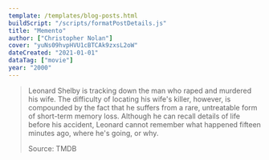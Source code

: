 ```yaml
---
template: /templates/blog-posts.html
buildScript: "/scripts/formatPostDetails.js"
title: "Memento"
author: ["Christopher Nolan"]
cover: "yuNs09hvpHVU1cBTCAk9zxsL2oW"
dateCreated: "2021-01-01"
dataTag: ["movie"]
year: "2000"
---
```


> Leonard Shelby is tracking down the man who raped and murdered his wife. The difficulty of locating his wife's killer, however, is compounded by the fact that he suffers from a rare, untreatable form of short-term memory loss. Although he can recall details of life before his accident, Leonard cannot remember what happened fifteen minutes ago, where he's going, or why.
>
> Source: TMDB
